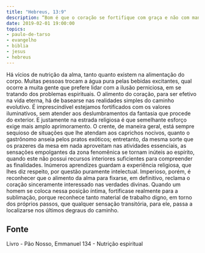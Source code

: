 ```yaml
---
title: "Hebreus, 13:9"
description: “Bom é que o coração se fortifique com graça e não com manjares, que de nada aproveitaram aos que a eles se entregaram.” - Paulo
date: 2019-02-01 19:00:00
topics: 
- paulo-de-tarso
- evangelho
- biblia
- jesus
- hebreus
---
```



Há vícios de nutrição da alma, tanto quanto existem na alimentação do
corpo.
Muitas pessoas trocam a água pura pelas bebidas excitantes, qual ocorre a
muita gente que prefere lidar com a ilusão perniciosa, em se tratando dos problemas
espirituais.
O alimento do coração, para ser efetivo na vida eterna, há de basear­se nas
realidades simples do caminho evolutivo.
É imprescindível estejamos fortificados com os valores iluminativos, sem
atender aos deslumbramentos da fantasia que procede do exterior. E justamente na
estrada religiosa é que semelhante esforço exige mais amplo aprimoramento.
O crente, de maneira geral, está sempre sequioso de situações que lhe
atendam aos caprichos nocivos, quanto o gastrônomo anseia pelos pratos exóticos;
entretanto, da mesma sorte que os prazeres da mesa em nada aproveitam nas
atividades essenciais, as sensações empolgantes da zona fenomênica se tornam
inúteis ao espírito, quando este não possui recursos interiores suficientes para
compreender as finalidades. Inúmeros aprendizes guardam a experiência religiosa,
que lhes diz respeito, por questão puramente intelectual. Imperioso, porém, é
reconhecer que o alimento da alma para fixar­se, em definitivo, reclama o coração
sinceramente interessado nas verdades divinas.
Quando um homem se coloca nessa posição íntima, fortifica­se realmente
para a sublimação, porque reconhece tanto material de trabalho digno, em torno dos
próprios passos, que qualquer sensação transitória, para ele, passa a localizar­se nos
últimos degraus do caminho.




## Fonte
Livro - Pão Nosso, Emmanuel
134 - Nutrição espiritual
